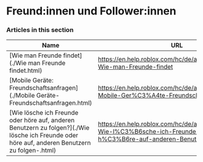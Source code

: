 # Freund:innen und Follower:innen  
### Articles in this section
Name|URL
-|-
[Wie man Freunde findet](./Wie man Freunde findet.html) |https://en.help.roblox.com/hc/de/articles/203313580-Wie-man-Freunde-findet
[Mobile Geräte: Freundschaftsanfragen](./Mobile Geräte- Freundschaftsanfragen.html) |https://en.help.roblox.com/hc/de/articles/203313480-Mobile-Ger%C3%A4te-Freundschaftsanfragen
[Wie lösche ich Freunde oder höre auf, anderen Benutzern zu folgen?](./Wie lösche ich Freunde oder höre auf, anderen Benutzern zu folgen-.html) |https://en.help.roblox.com/hc/de/articles/203313590-Wie-l%C3%B6sche-ich-Freunde-oder-h%C3%B6re-auf-anderen-Benutzern-zu-folgen